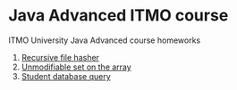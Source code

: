 # Java Advanced ITMO course

ITMO University Java Advanced course homeworks 

1. [Recursive file hasher](info\kgeorgiy\ja\kozhuharov\walk)
2. [Unmodifiable set on the array]()
3. [Student database query]()